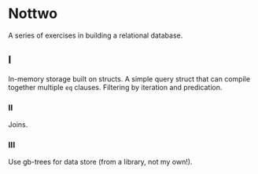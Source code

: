 # Nottwo

A series of exercises in building a relational database.

## I

In-memory storage built on structs.
A simple query struct that can compile together multiple `eq` clauses.
Filtering by iteration and predication.

### II

Joins.

### III

Use gb-trees for data store (from a library, not my own!).
